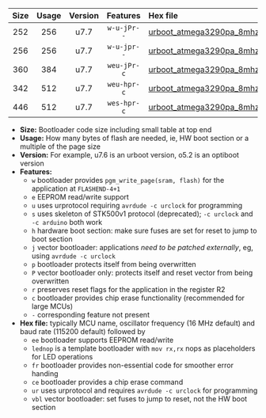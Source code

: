 |Size|Usage|Version|Features|Hex file|
|:-:|:-:|:-:|:-:|:--|
|252|256|u7.7|`w-u-jPr--`|[urboot_atmega3290pa_8mhz_38400bps_lednop_ur_vbl.hex](https://raw.githubusercontent.com/stefanrueger/urboot.hex/main/mcus/atmega3290pa/fcpu_8mhz/38400_bps/urboot_atmega3290pa_8mhz_38400bps_lednop_ur_vbl.hex)|
|256|256|u7.7|`w-u-jpr--`|[urboot_atmega3290pa_8mhz_38400bps_lednop_fr_ur_vbl.hex](https://raw.githubusercontent.com/stefanrueger/urboot.hex/main/mcus/atmega3290pa/fcpu_8mhz/38400_bps/urboot_atmega3290pa_8mhz_38400bps_lednop_fr_ur_vbl.hex)|
|360|384|u7.7|`weu-jPr-c`|[urboot_atmega3290pa_8mhz_38400bps_ee_lednop_fr_ce_ur_vbl.hex](https://raw.githubusercontent.com/stefanrueger/urboot.hex/main/mcus/atmega3290pa/fcpu_8mhz/38400_bps/urboot_atmega3290pa_8mhz_38400bps_ee_lednop_fr_ce_ur_vbl.hex)|
|342|512|u7.7|`weu-hpr-c`|[urboot_atmega3290pa_8mhz_38400bps_ee_lednop_fr_ce_ur.hex](https://raw.githubusercontent.com/stefanrueger/urboot.hex/main/mcus/atmega3290pa/fcpu_8mhz/38400_bps/urboot_atmega3290pa_8mhz_38400bps_ee_lednop_fr_ce_ur.hex)|
|446|512|u7.7|`wes-hpr-c`|[urboot_atmega3290pa_8mhz_38400bps_ee_lednop_fr_ce.hex](https://raw.githubusercontent.com/stefanrueger/urboot.hex/main/mcus/atmega3290pa/fcpu_8mhz/38400_bps/urboot_atmega3290pa_8mhz_38400bps_ee_lednop_fr_ce.hex)|

- **Size:** Bootloader code size including small table at top end
- **Usage:** How many bytes of flash are needed, ie, HW boot section or a multiple of the page size
- **Version:** For example, u7.6 is an urboot version, o5.2 is an optiboot version
- **Features:**
  + `w` bootloader provides `pgm_write_page(sram, flash)` for the application at `FLASHEND-4+1`
  + `e` EEPROM read/write support
  + `u` uses urprotocol requiring `avrdude -c urclock` for programming
  + `s` uses skeleton of STK500v1 protocol (deprecated); `-c urclock` and `-c arduino` both work
  + `h` hardware boot section: make sure fuses are set for reset to jump to boot section
  + `j` vector bootloader: applications *need to be patched externally*, eg, using `avrdude -c urclock`
  + `p` bootloader protects itself from being overwritten
  + `P` vector bootloader only: protects itself and reset vector from being overwritten
  + `r` preserves reset flags for the application in the register R2
  + `c` bootloader provides chip erase functionality (recommended for large MCUs)
  + `-` corresponding feature not present
- **Hex file:** typically MCU name, oscillator frequency (16 MHz default) and baud rate (115200 default) followed by
  + `ee` bootloader supports EEPROM read/write
  + `lednop` is a template bootloader with `mov rx,rx` nops as placeholders for LED operations
  + `fr` bootloader provides non-essential code for smoother error handing
  + `ce` bootloader provides a chip erase command
  + `ur` uses urprotocol and requires `avrdude -c urclock` for programming
  + `vbl` vector bootloader: set fuses to jump to reset, not the HW boot section
